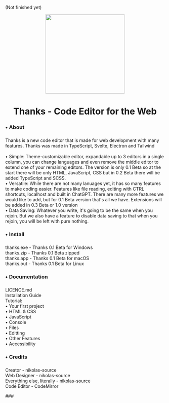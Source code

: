 
<p>(Not finished yet)  </p>

<div align="center">
  <img height="250" src="https://i.ibb.co/YZjPPYg/thanks-ai-brush-removebg-cwsa5svo.png"  />
</div>

###

###

<h1 align="center">Thanks - Code Editor for the Web</h1>

###

<h3 align="left">• About</h3>

###

<p align="left">Thanks is a new code editor that is made for web development with many features. Thanks was made in TypeScript, Svelte, Electron and Tailwind<br><br>        • Simple: Theme-customizable editor, expandable up to 3 editors in a single column, you can change languages and even remove the middle editor to extend one of your remaining editors. The version is only 0.1 Beta so at the start there will be only HTML, JavaScript, CSS but in 0.2 Beta there will be added TypeScript and SCSS.<br>• Versatile: While there are not many lanuages yet, it has so many features to make coding easier. Features like file reading, editing with CTRL shortcuts, localhost and built in ChatGPT. There are many more features we would like to add, but for 0.1 Beta version that's all we have. Extensions will be added in 0.3 Beta or 1.0 version <br>• Data Saving: Whatever you write, it's going to be the same when you rejoin. But we also have a feature to disable data saving to that when you rejoin, you will be left with pure  nothing.</p>

###

<h3 align="left">• Install</h3>

###

<p align="left">thanks.exe - Thanks 0.1 Beta for Windows<br>thanks.zip - Thanks 0.1 Beta zipped<br>thanks.app - Thanks 0.1 Beta for macOS<br>thanks.out - Thanks 0.1 Beta for Linux</p>

###

<h3 align="left">• Documentation</h3>

###

<p align="left">LICENCE.md<br>Installation Guide<br>Tutorial:<br>       • Your first project<br>              • HTML & CSS<br>              • JavaScript<br>               • Console<br>        • Files<br>        • Editting<br>        • Other Features<br>        • Accessibility</p>

###

<h3 align="left">• Credits</h3>

###

<p align="left">Creator - nikolas-source<br>Web Designer - nikolas-source<br>Everything else, literally - nikolas-source<br>Code Editor - CodeMirror</p>
###
